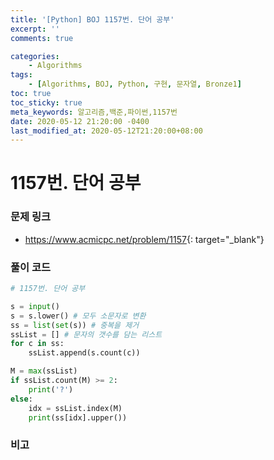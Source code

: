 ```yaml
---
title: '[Python] BOJ 1157번. 단어 공부'
excerpt: ''
comments: true

categories:
    - Algorithms
tags:
    - [Algorithms, BOJ, Python, 구현, 문자열, Bronze1]
toc: true
toc_sticky: true
meta_keywords: 알고리즘,백준,파이썬,1157번
date: 2020-05-12 21:20:00 -0400
last_modified_at: 2020-05-12T21:20:00+08:00
---
```


# 1157번. 단어 공부

### 문제 링크

-   <https://www.acmicpc.net/problem/1157>{: target="\_blank"}

### 풀이 코드

```python
# 1157번. 단어 공부

s = input()
s = s.lower() # 모두 소문자로 변환
ss = list(set(s)) # 중복을 제거
ssList = [] # 문자의 갯수를 담는 리스트
for c in ss:
    ssList.append(s.count(c))

M = max(ssList)
if ssList.count(M) >= 2:
    print('?')
else:
    idx = ssList.index(M)
    print(ss[idx].upper())
```

### 비고
